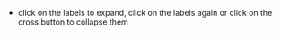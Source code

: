 - click on the labels to expand, click on the labels again or click on the cross button to collapse them
